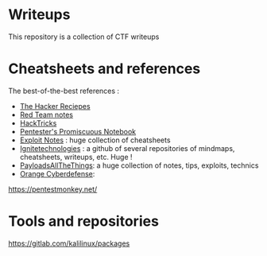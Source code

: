 # Writeups

This repository is a collection of CTF writeups

# Cheatsheets and references

The best-of-the-best references :

- [The Hacker Reciepes](https://www.thehacker.recipes/)
- [Red Team notes](https://www.ired.team/)
- [HackTricks](https://book.hacktricks.xyz/)
- [Pentester's Promiscuous Notebook](https://ppn.snovvcrash.rocks/)
- [Exploit Notes](https://exploit-notes.hdks.org/) : huge collection of cheatsheets
- [Ignitetechnologies](https://github.com/Ignitetechnologies) : a github of several repositories of mindmaps, cheatsheets, writeups, etc. Huge !
- [PayloadsAllTheThings](https://github.com/swisskyrepo/PayloadsAllTheThings): a huge collection of notes, tips, exploits, technics
- [Orange Cyberdefense](https://github.com/Orange-Cyberdefense): 

https://pentestmonkey.net/


# Tools and repositories

https://gitlab.com/kalilinux/packages

